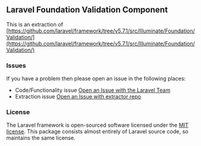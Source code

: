 ## Laravel Foundation Validation Component

This is an extraction of [https://github.com/laravel/framework/tree/v5.7.1/src/Illuminate/Foundation/Validation/](https://github.com/laravel/framework/tree/v5.7.1/src/Illuminate/Foundation/Validation/)


### Issues

If you have a problem then please open an issue in the following places:

* Code/Functionality issue [Open an Issue with the Laravel Team](https://github.com/laravel/framework/issues/new/choose)
* Extraction issue [Open an Issue with extractor repo](https://github.com/laravel-foundation/readme/issues/new)


### License

The Laravel framework is open-sourced software licensed under the [MIT license](http://opensource.org/licenses/MIT). This package consists almost entirely of Laravel source code, so maintains the same license.
